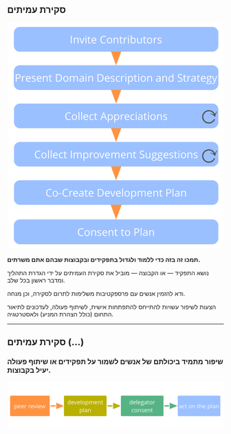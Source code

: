 ## סקירת עמיתים

![right,fit](img/process/peer-review.png)

**תמכו זה בזה כדי ללמוד ולגדול בתפקידים ובקבוצות שבהם אתם משרתים.**

נושא התפקיד — או הקבוצה — מוביל את סקירת העמיתים על ידי הגדרת התהליך ומדבר ראשון בכל שלב.

ודא להזמין אנשים עם פרספקטיבות משלימות לתרום לסקירה, וכן מנחה.

הצעות לשיפור עשויות להתייחס להתפתחות אישית, לשיתוף פעולה, לעדכונים לתיאור התחום (כולל הצהרת המניע) ולאסטרטגיה.

* * *

## סקירת עמיתים (...)

### שיפור מתמיד ביכולתם של אנשים לשמור על תפקידים או שיתוף פעולה יעיל בקבוצות.

![inline,fit](img/evolution/development-process.png)